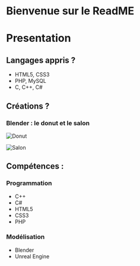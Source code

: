 # Bienvenue sur le ReadME
# Presentation

## Langages appris ?

+ HTML5, CSS3
+ PHP, MySQL
+ C, C++, C#

## Créations ?

### Blender : le donut et le salon

![Donut](https://i.imgur.com/ryRjcrD.png)


![Salon](https://i.imgur.com/SJsE2Jk.png)

## Compétences :

### Programmation

+ C++
+	C#
+	HTML5
+	CSS3
+	PHP

### Modélisation 

+	Blender
+	Unreal Engine
